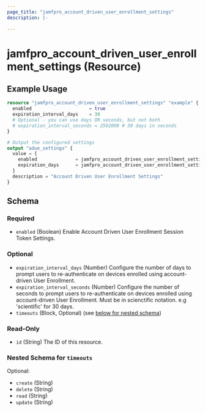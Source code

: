 ```yaml
---
page_title: "jamfpro_account_driven_user_enrollment_settings"
description: |-
  
---
```


# jamfpro_account_driven_user_enrollment_settings (Resource)


## Example Usage
```terraform
resource "jamfpro_account_driven_user_enrollment_settings" "example" {
  enabled                     = true
  expiration_interval_days    = 30
  # Optional - you can use days OR seconds, but not both
  # expiration_interval_seconds = 2592000 # 30 days in seconds
}

# Output the configured settings
output "adue_settings" {
  value = {
    enabled              = jamfpro_account_driven_user_enrollment_settings.example.enabled
    expiration_days      = jamfpro_account_driven_user_enrollment_settings.example.expiration_interval_days
  }
  description = "Account Driven User Enrollment Settings"
}
```

<!-- schema generated by tfplugindocs -->
## Schema

### Required

- `enabled` (Boolean) Enable Account Driven User Enrollment Session Token Settings.

### Optional

- `expiration_interval_days` (Number) Configure the number of days to prompt users to re-authenticate on devices enrolled using account-driven User Enrollment.
- `expiration_interval_seconds` (Number) Configure the number of seconds to prompt users to re-authenticate on devices enrolled using account-driven User Enrollment. Must be in scienctific notation. e.g 'scientific' for 30 days.
- `timeouts` (Block, Optional) (see [below for nested schema](#nestedblock--timeouts))

### Read-Only

- `id` (String) The ID of this resource.

<a id="nestedblock--timeouts"></a>
### Nested Schema for `timeouts`

Optional:

- `create` (String)
- `delete` (String)
- `read` (String)
- `update` (String)